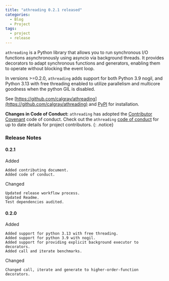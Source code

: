 ```yaml
---
title: "athreading 0.2.1 released"
categories:
  - Blog
  - Project
tags:
  - project
  - release
---
```


`athreading` is a Python library that allows you to run synchronous I/O functions asynchronously using asyncio via background threads. It provides decorators to adapt synchronous functions and generators, enabling them to operate without blocking the event loop.

In versions >=0.2.0, `athreading` adds support for both Python 3.9 nogil, and Python 3.13 with free threading enabled to utilize parallelism and multicore goodness when the python GIL is disabled.

See [https://github.com/calgray/athreading](https://github.com/calgray/athreading) and [PyPI](https://pypi.python.org/pypi/athreading) for installation.

**Changes in Code of Conduct:** `athreading` has adopted the [Contributor Covenant](https://www.contributor-covenant.org) code of conduct. Check out the `athreading` [code of conduct](https://github.com/calgray/athreading/blob/main/CODE_OF_CONDUCT.md) for up to date details for project contributors.
{: .notice}

### Release Notes

#### 0.2.1

Added

    Added contributing document.
    Added code of conduct.

Changed

    Updated release workflow process.
    Updated Readme.
    Test dependencies audited.

#### 0.2.0

Added

    Added support for python 3.13 with free threading.
    Added support for python 3.9 with nogil.
    Added support for providing explicit background executor to decorators.
    Added call and iterate benchmarks.

Changed

    Changed call, iterate and generate to higher-order-function decorators.